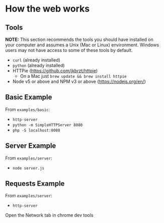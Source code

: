 # How the web works

## Tools

**NOTE:** This section recommends the tools you should have installed on your computer and assumes a Unix (Mac or Linux) environment. Windows users may not have access to some of these tools by default.

* `curl` (already installed)
* `python` (already installed)
* HTTPie (https://github.com/jkbrzt/httpie)
  * On a Mac just `brew update && brew install httpie`
* Node v5 or above and NPM v3 or above (https://nodejs.org/en/)

## Basic Example

From `examples/basic`:

* `http-server`
* `python -m SimpleHTTPServer 8080`
* `php -S localhost:8080`

## Server Example

From `examples/server`:

* `node server.js`

## Requests Example

From `examples/server`:

* `http-server`

Open the Network tab in chrome dev tools
